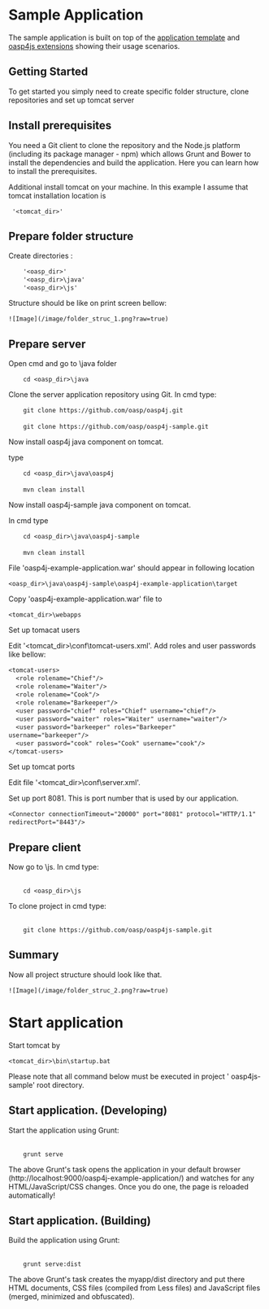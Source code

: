Sample Application
===
 

The sample application is built on top of the [application template](https://github.com/oasp/oasp4js-app-template) and [oasp4js extensions](https://github.com/oasp/oasp4js) showing their usage scenarios.







Getting Started
---
To get started you simply need to create specific folder structure, clone repositories and set up tomcat server







Install prerequisites
---



You need a Git client to clone the repository and the Node.js platform (including its package manager - npm) which allows Grunt and Bower to install the dependencies and build the application. Here you can learn how to install the prerequisites.

Additional install tomcat on your machine. In this example I assume that tomcat installation location is 



```
 '<tomcat_dir>'
```




Prepare folder structure
---



Create directories :





```
    '<oasp_dir>'
    '<oasp_dir>\java'
    '<oasp_dir>\js'
```

Structure should be like on print screen bellow: 


    ![Image](/image/folder_struc_1.png?raw=true)



Prepare server
-----

Open cmd and go to \java folder

```  
    cd <oasp_dir>\java 
```



Clone the server application repository using Git. In cmd type:

```  
    git clone https://github.com/oasp/oasp4j.git

    git clone https://github.com/oasp/oasp4j-sample.git 

```

Now install oasp4j  java component on tomcat. 

type

```  
    cd <oasp_dir>\java\oasp4j 

    mvn clean install 
```


Now install oasp4j-sample java component on tomcat.

In cmd type

```
    cd <oasp_dir>\java\oasp4j-sample 

    mvn clean install

```


File 'oasp4j-example-application.war'  should appear in following location

``` 
<oasp_dir>\java\oasp4j-sample\oasp4j-example-application\target 
```


Copy 'oasp4j-example-application.war'  file to 

```
<tomcat_dir>\webapps
```





Set up tomacat users 

Edit '<tomcat_dir>\conf\tomcat-users.xml'. Add roles and user passwords  like bellow:



```
<tomcat-users>
  <role rolename="Chief"/>
  <role rolename="Waiter"/>
  <role rolename="Cook"/>
  <role rolename="Barkeeper"/>
  <user password="chief" roles="Chief" username="chief"/>
  <user password="waiter" roles="Waiter" username="waiter"/>
  <user password="barkeeper" roles="Barkeeper"   username="barkeeper"/>
  <user password="cook" roles="Cook" username="cook"/>
</tomcat-users>
```






Set up tomcat ports

	

Edit file '<tomcat_dir>\conf\server.xml'. 

Set up port 8081. This is port number that is used by our application.

```
<Connector connectionTimeout="20000" port="8081" protocol="HTTP/1.1" redirectPort="8443"/>
```










Prepare client
-----



Now go to \js. In cmd type: 	

  



``` 

    cd <oasp_dir>\js 

```





To clone project in cmd type: 

	

```

    git clone https://github.com/oasp/oasp4js-sample.git 

```





Summary
-----



Now all project structure should look like that.


    ![Image](/image/folder_struc_2.png?raw=true)







Start application
=============



Start tomcat by  

```
<tomcat_dir>\bin\startup.bat 
```



Please note that all command below must be executed in project ' oasp4js-sample'  root directory.





Start application. (Developing)
-----



Start the application using Grunt:



``` 

    grunt serve

```



The above Grunt's task opens the application in your default browser (http://localhost:9000/oasp4j-example-application/)  and watches for any HTML/JavaScript/CSS changes. Once you do one, the page is reloaded automatically!



Start application. (Building)
-----



Build the application using Grunt:



``` 

    grunt serve:dist

```



The above Grunt's task creates the myapp/dist directory and put there HTML documents, CSS files (compiled from Less files) and JavaScript files (merged, minimized and obfuscated).

















